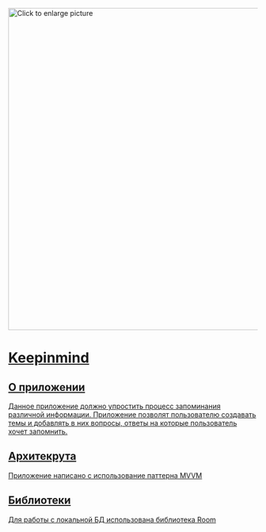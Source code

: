 <a href="https://drive.google.com/uc?export=view&id=1T9ilmTSGvcpPq_rRloW3ljE9KAPPgVZl"><img src="https://drive.google.com/uc?export=view&id=1T9ilmTSGvcpPq_rRloW3ljE9KAPPgVZl" style="width: 650px; max-width: 100%; height: auto" title="Click to enlarge picture" />
# Keepinmind
## О приложении
Данное приложение должно упростить процесс запоминания различной информации. Приложение позволят пользователю создавать темы и добавлять в них вопросы, ответы на которые пользователь хочет запомнить.

## Архитекрута
Приложение написано с использование паттерна MVVM

## Библиотеки
Для работы с локальной БД использована библиотека Room
  
